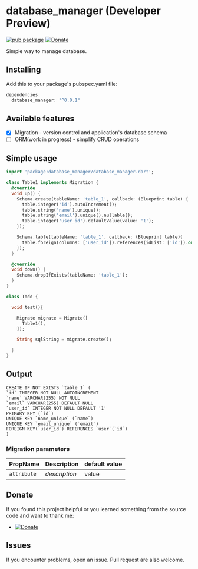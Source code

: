 # database_manager (Developer Preview)
[![pub package](https://img.shields.io/badge/pub-0.0.1-orange.svg)](https://pub.dartlang.org/packages/database_manager)
[![Donate](https://img.shields.io/badge/Donate-PayPal-green.svg)](https://www.paypal.me/dnag88)

Simple way to manage database.

## Installing
Add this to your package's pubspec.yaml file:
```dart
dependencies:
  database_manager: "^0.0.1"
```

## Available features

- [x] Migration - version control and application's database schema
- [ ] ORM(work in progress) - simplify CRUD operations

## Simple usage
```dart
import 'package:database_manager/database_manager.dart';

class Table1 implements Migration {
  @override
  void up() {
    Schema.create(tableName: 'table_1', callback: (Blueprint table) {
      table.integer('id').autoIncrement();
      table.string('name').unique();
      table.string('email').unique().nullable();
      table.integer('user_id').defaultValue(value: '1');
    });

    Schema.table(tableName: 'table_1', callback: (Blueprint table){
      table.foreign(columns: ['user_id']).references(idList: ['id']).on(tableName: 'user');
    });
  }

  @override
  void down() {
    Schema.dropIfExists(tableName: 'table_1');
  }
}

class Todo {

  void test(){

    Migrate migrate = Migrate([
      Table1(),
    ]);

    String sqlString = migrate.create();

  }
}
```
## Output 
```roomsql
CREATE IF NOT EXISTS `table_1` (
`id` INTEGER NOT NULL AUTOINCREMENT
`name` VARCHAR(255) NOT NULL
`email` VARCHAR(255) DEFAULT NULL
`user_id` INTEGER NOT NULL DEFAULT '1'
PRIMARY KEY (`id`)
UNIQUE KEY `name_unique` (`name`)
UNIQUE KEY `email_unique` (`email`)
FOREIGN KEY(`user_id`) REFERENCES `user`(`id`)
)
```

### Migration parameters
|PropName|Description|default value|
|:-------|:----------|:------------|
|`attribute`|*description*|value|


## Donate
If you found this project helpful or you learned something from the source code and want to thank me: 
- [![Donate](https://img.shields.io/badge/Donate-PayPal-green.svg)](https://www.paypal.me/dnag88)

## Issues
If you encounter problems, open an issue. Pull request are also welcome.
